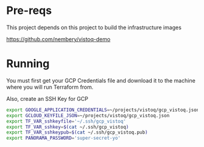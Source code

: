 # Pre-reqs

This project depends on this project to build the infrastructure images

https://github.com/nembery/vistoq-demo 


# Running

You must first get your GCP Credentials file and download it to the machine where
you will run Terraform from.

Also, create an SSH Key for GCP

```bash
export GOOGLE_APPLICATION_CREDENTIALS=~/projects/vistoq/gcp_vistoq.json
export GCLOUD_KEYFILE_JSON=~/projects/vistoq/gcp_vistoq.json
export TF_VAR_sshkeyfile='~/.ssh/gcp_vistoq'
export TF_VAR_sshkey=$(cat ~/.ssh/gcp_vistoq)
export TF_VAR_sshkeypub=$(cat ~/.ssh/gcp_vistoq.pub)
export PANORAMA_PASSWORD='super-secret-yo'
```